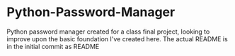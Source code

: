 # Python-Password-Manager
Python password manager created for a class final project, looking to improve upon the basic foundation I've created here.
The actual README is in the initial commit as README

